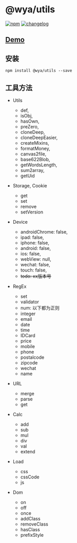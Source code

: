 # \@wya/utils
[![npm][npm-image]][npm-url] [![changelog][changelog-image]][changelog-url]

## [Demo](https://wya-team.github.io/wya-utils/demo/index.html)

## 安装

```vim
npm install @wya/utils --save
```

## 工具方法

- Utils
	- def,
	- isObj,
	- hasOwn,
	- preZero,
	- cloneDeep,
	- cloneDeepEasier,
	- createMixins,
	- formatMoney,
	- canvas2file,
	- base622Blob,
	- getWordsLength,
	- sum2array,
	- getUid

- Storage, Cookie
	- get
	- set 
	- remove
	- setVersion

- Device
	- androidChrome: false,
    - ipad: false,
    - iphone: false,
    - android: false,
    - ios: false,
    - webView: null,
    - wechat: false,
    - touch: false,
    - ~~todo: xx版本号~~

- RegEx
	- set
	- validator
	- num: 以下都为正则
	- integer
	- email
	- date
	- time
	- IDCard
	- price
	- mobile
	- phone
	- postalcode
	- zipcode
	- wechat
	- name

- URL
	- merge
	- parse
	- get

- Calc
	- add
	- sub 
	- mul
	- div
	- val
	- extend

- Load
	- css
	- cssCode 
	- js


- Dom
	- on
	- off 
	- once
	- addClass
	- removeClass
	- hasClass
	- prefixStyle

<!--  以下内容无视  -->
[changelog-image]: https://img.shields.io/badge/changelog-md-blue.svg
[changelog-url]: CHANGELOG.md

[npm-image]: https://img.shields.io/npm/v/@wya/utils.svg
[npm-url]: https://www.npmjs.com/package/@wya/utils



